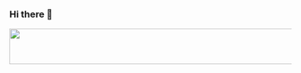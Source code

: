 ### Hi there 👋

<a href="https://dylanzeml.in/"><img src="https://dylanzeml.in/" width="540" height="64"></a>

